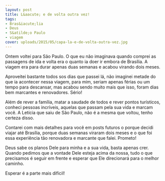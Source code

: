 ```yaml
---
layout: post
title: L&aacute; e de volta outra vez!
tags:
- Bras&iacute;lia
- Deus
- S&atilde;o Paulo
- viagem
cover: uploads/2015/05/capa-la-e-de-volta-outra-vez.jpg
---
```


Ontem voltei para S&atilde;o Paulo. O que eu n&atilde;o imaginava quando comprei as passagens de ida e volta era o quanto ia doer ir embora de Bras&iacute;lia. A viagem era para durar apenas duas semanas e acabou virando dois meses.

Aproveitei bastante todos sos dias que passei l&aacute;, n&atilde;o imaginei metade do que ia acontecer nessa viagem, para mim, seriam apenas f&eacute;rias ou um tempo para descansar, mas acabou sendo muito mais que isso, foram dias bem marcantes e renovadores. S&eacute;rio!

Al&eacute;m de rever a fam&iacute;lia, matar a saudade de todos e rever pontos tur&iacute;sticos, conheci pessoas incr&iacute;veis, aquelas que passam pela sua vida e marcam voc&ecirc;. A Let&iacute;cia que saiu de S&atilde;o Paulo, n&atilde;o &eacute; a mesma que voltou, tenho certeza disso.

Contarei com mais detalhes para voc&ecirc; em posts futuros o porque decidi viajar at&eacute; Bras&iacute;lia, porque duas semanas viraram dois meses e o que foi essa experi&ecirc;ncia t&atilde;o renovadora e marcante que falei. Prometo!

Deus sabe os planos Dele para minha e a sua vida, basta apenas crer. Quando pedimos que a vontade Dele esteja acima da nossa, tudo o que precisamos &eacute; seguir em frente e esperar que Ele direcionar&aacute; para o melhor caminho.

Esperar &eacute; a parte mais dif&iacute;cil!
